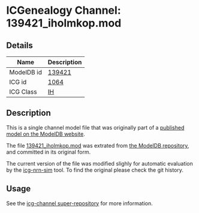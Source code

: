 # ICGenealogy Channel: 139421\_iholmkop.mod

## Details

Name | Description
---- | -----------
ModelDB id | [139421](http://senselab.med.yale.edu/ModelDB/ShowModel.cshtml?model=139421)
ICG id | [1064](http://icg.neurotheory.ox.ac.uk/channels/4/1064)
ICG Class | [IH](http://icg.neurotheory.ox.ac.uk/channels/4)

## Description

This is a single channel model file that was originally part of a [published model on the ModelDB website](http://senselab.med.yale.edu/ModelDB/ShowModel.cshtml?model=139421).


The file [139421\_iholmkop.mod](139421_iholmkop.mod) was extrated from [the ModelDB repository](http://senselab.med.yale.edu/ModelDB/ShowModel.cshtml?model=139421), and committed in its original form.

The current version of the file was modified slighly for automatic evaluation by the [icg-nrn-sim](https://github.com/icgenealogy/icg-nrn-sim) tool. To find the original please check the git history.


## Usage

See the [icg-channel super-repository](https://github.com/icgenealogy/icg-channels) for more information.
